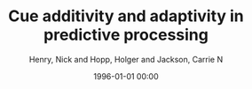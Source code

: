 ---
layout: post
title: Cue additivity and adaptivity in predictive processing

date: 1996-01-01 00:00
author: Henry, Nick and Hopp, Holger and Jackson, Carrie N
tags: ["prediction","adaptivity","case","prosody","sentence processing"]
journal: Language Cognition and Neuroscience

link: https://doi.org/10.1080/23273798.2017.1327080

year: 2017
---